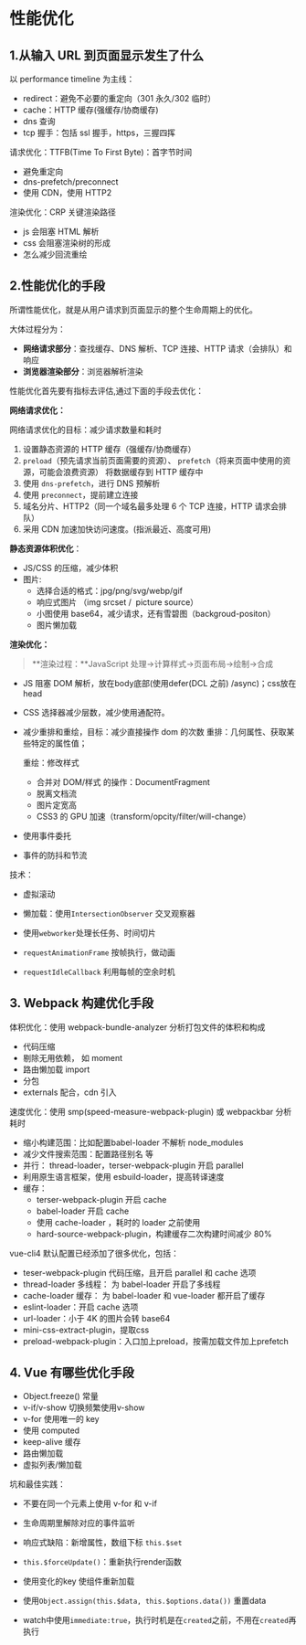 # 性能优化

## 1.从输入 URL 到页面显示发生了什么

以 performance timeline 为主线：

- redirect：避免不必要的重定向（301 永久/302 临时）
- cache：HTTP 缓存(强缓存/协商缓存)
- dns 查询
- tcp 握手：包括 ssl 握手，https，三握四挥

请求优化：TTFB(Time To First Byte)：首字节时间

- 避免重定向
- dns-prefetch/preconnect
- 使用 CDN，使用 HTTP2

渲染优化：CRP 关键渲染路径

- js 会阻塞 HTML 解析
- css 会阻塞渲染树的形成
- 怎么减少回流重绘



## 2.性能优化的手段

所谓性能优化，就是从用户请求到页面显示的整个生命周期上的优化。

大体过程分为：

- **网络请求部分**：查找缓存、DNS 解析、TCP 连接、HTTP 请求（会排队）和响应
- **浏览器渲染部分**：浏览器解析渲染

性能优化首先要有指标去评估,通过下面的手段去优化：

**网络请求优化：**

网络请求优化的目标：减少请求数量和耗时

1. 设置静态资源的 HTTP 缓存（强缓存/协商缓存）
2. `preload`（预先请求当前页面需要的资源）、 `prefetch`（将来页面中使用的资源，可能会浪费资源） 将数据缓存到 HTTP 缓存中
3. 使用 `dns-prefetch`，进行 DNS 预解析
4. 使用 `preconnect`，提前建立连接
5. 域名分片、HTTP2（同一个域名最多处理 6 个 TCP 连接，HTTP 请求会排队）
6. 采用 CDN 加速加快访问速度。(指派最近、高度可用)

**静态资源体积优化**：

- JS/CSS 的压缩，减少体积
- 图片:
  - 选择合适的格式：jpg/png/svg/webp/gif
  - 响应式图片 （img srcset /  picture source）
  - 小图使用 base64，减少请求，还有雪碧图（backgroud-positon）
  - 图片懒加载 



**渲染优化：**

> **渲染过程：**JavaScript 处理->计算样式->页面布局->绘制->合成

- JS 阻塞 DOM 解析，放在body底部(使用defer(DCL 之前) /async)；css放在head

- CSS 选择器减少层数，减少使用通配符。

- 减少重排和重绘，目标：减少直接操作 dom 的次数
  重排：几何属性、获取某些特定的属性值；
  
  重绘：修改样式
  
  - 合并对 DOM/样式 的操作：DocumentFragment
  - 脱离文档流
  - 图片定宽高
  - CSS3 的 GPU 加速（transform/opcity/filter/will-change）
  
- 使用事件委托

- 事件的防抖和节流

技术：

- 虚拟滚动
- 懒加载：使用`IntersectionObserver` 交叉观察器  

- 使用`webworker`处理长任务、时间切片 
- `requestAnimationFrame`  按帧执行，做动画
- `requestIdleCallback`  利用每帧的空余时机



## 3. Webpack 构建优化手段

体积优化：使用 webpack-bundle-analyzer 分析打包文件的体积和构成

- 代码压缩
- 剔除无用依赖， 如 moment
- 路由懒加载 import
- 分包
- externals 配合，cdn 引入

速度优化：使用 smp(speed-measure-webpack-plugin)  或 webpackbar 分析耗时
- 缩小构建范围：比如配置babel-loader 不解析 node_modules
- 减少文件搜索范围：配置路径别名 等
- 并行： thread-loader，terser-webpack-plugin 开启 parallel
- 利用原生语言框架，使用 esbuild-loader，提高转译速度
- 缓存：
  - terser-webpack-plugin 开启 cache
  - babel-loader 开启 cache
  - 使用 cache-loader ，耗时的 loader 之前使用
  - hard-source-webpack-plugin，构建缓存二次构建时间减少 80%



vue-cli4 默认配置已经添加了很多优化，包括：

- teser-webpack-plugin 代码压缩，且开启 parallel 和 cache 选项
- thread-loader 多线程： 为 babel-loader 开启了多线程
- cache-loader 缓存： 为 babel-loader 和 vue-loader 都开启了缓存
- eslint-loader：开启 cache 选项
- url-loader：小于 4K 的图片会转 base64
- mini-css-extract-plugin，提取css
- preload-webpack-plugin：入口加上preload，按需加载文件加上prefetch



## 4. Vue 有哪些优化手段

- Object.freeze() 常量
- v-if/v-show 切换频繁使用v-show
- v-for 使用唯一的 key
- 使用 computed
- keep-alive 缓存
- 路由懒加载
- 虚拟列表/懒加载

坑和最佳实践：

- 不要在同一个元素上使用 v-for 和 v-if

- 生命周期里解除对应的事件监听
- 响应式缺陷：新增属性，数组下标 `this.$set`
- `this.$forceUpdate()`：重新执行render函数
- 使用变化的key 使组件重新加载
- 使用`Object.assign(this.$data, this.$options.data())` 重置data
- watch中使用`immediate:true`，执行时机是在`created`之前，不用在`created`再执行

